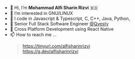 - 👋 Hi, I’m **Mohammad Alfi Sharin Rizvi** :bangladesh:
- 🐧 I’m interested in GNU/LINUX
- 💯 I code in Javascript & Typescript, C, C++, Java, Python, 
- 💼 Senior Full Stack Software Engineer [@Qvesty](https://www.qvesty.com)
- 🌱 Cross Platform Development using React Native
- 📫 How to reach me ... 
  > https://tinyurl.com/alfisharinrizvi <br>
  > https://g.dev/alfisharinrizvi

